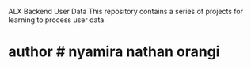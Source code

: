 ALX Backend User Data
This repository contains a series of projects for learning to process user data.
# author # nyamira nathan orangi
